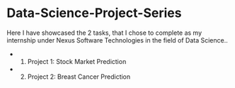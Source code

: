 # Data-Science-Project-Series

Here I have showcased the 2 tasks, that I chose to complete as my internship under Nexus Software Technologies in the field of Data Science..

- 1. Project 1: Stock Market Prediction

- 2. Project 2: Breast Cancer Prediction
